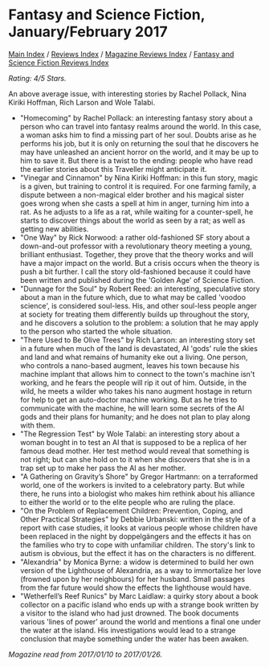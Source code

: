 # Fantasy and Science Fiction, January/February 2017

[Main Index](../../../README.md) / [Reviews Index](../../README.md) / [Magazine Reviews Index](../README.md) / [Fantasy and Science Fiction Reviews Index](README.md)

*Rating: 4/5 Stars.*

An above average issue, with interesting stories by Rachel Pollack, Nina Kiriki Hoffman, Rich Larson and Wole Talabi.

- "Homecoming" by Rachel Pollack: an interesting fantasy story about a person who can travel into fantasy realms around the world. In this case, a woman asks him to find a missing part of her soul. Doubts arise as he performs his job, but it is only on returning the soul that he discovers he may have unleashed an ancient horror on the world, and it may be up to him to save it. But there is a twist to the ending: people who have read the earlier stories about this Traveller might anticipate it.
- "Vinegar and Cinnamon" by Nina Kiriki Hoffman: in this fun story, magic is a given, but training to control it is required. For one farming family, a dispute between a non-magical elder brother and his magical sister goes wrong when she casts a spell at him in anger, turning him into a rat. As he adjusts to a life as a rat, while waiting for a counter-spell, he starts to discover things about the world as seen by a rat; as well as getting new abilities.
- "One Way" by Rick Norwood: a rather old-fashioned SF story about a down-and-out professor with a revolutionary theory meeting a young, brilliant enthusiast. Together, they prove that the theory works and will have a major impact on the world. But a crisis occurs when the theory is push a bit further. I call the story old-fashioned because it could have been written and published during the 'Golden Age' of Science Fiction.
- "Dunnage for the Soul" by Robert Reed: an interesting, speculative story about a man in the future which, due to what may be called 'voodoo science', is considered soul-less. His, and other soul-less people anger at society for treating them differently builds up throughout the story, and he discovers a solution to the problem: a solution that he may apply to the person who started the whole situation.
- "There Used to Be Olive Trees" by Rich Larson: an interesting story set in a future when much of the land is devastated, AI 'gods' rule the skies and land and what remains of humanity eke out a living. One person, who controls a nano-based augment, leaves his town because his machine implant that allows him to connect to the town's machine isn't working, and he fears the people will rip it out of him. Outside, in the wild, he meets a wilder who takes his nano augment hostage in return for help to get an auto-doctor machine working. But as he tries to communicate with the machine, he will learn some secrets of the AI gods and their plans for humanity; and he does not plan to play along with them.
- "The Regression Test" by Wole Talabi: an interesting story about a woman bought in to test an AI that is supposed to be a replica of her famous dead mother. Her test method would reveal that something is not right; but can she hold on to it when she discovers that she is in a trap set up to make her pass the AI as her mother.
- "A Gathering on Gravity’s Shore" by Gregor Hartmann: on a terraformed world, one of the workers is invited to a celebratory party. But while there, he runs into a biologist who makes him rethink about his alliance to either the world or to the elite people who are ruling the place.
- "On the Problem of Replacement Children: Prevention, Coping, and Other Practical Strategies" by Debbie Urbanski: written in the style of a report with case studies, it looks at various people whose children have been replaced in the night by doppelgängers and the effects it has on the families who try to cope with unfamiliar children. The story's link to autism is obvious, but the effect it has on the characters is no different.
- "Alexandria" by Monica Byrne: a widow is determined to build her own version of the Lighthouse of Alexandria, as a way to immortalize her love (frowned upon by her neighbours) for her husband. Small passages from the far future would show the effects the lighthouse would have.
- "Wetherfell’s Reef Runics" by Marc Laidlaw: a quirky story about a book collector on a pacific island who ends up with a strange book written by a visitor to the island who had just drowned. The book documents various 'lines of power' around the world and mentions a final one under the water at the island. His investigations would lead to a strange conclusion that maybe something under the water has been awaken.

*Magazine read from 2017/01/10 to 2017/01/26.*
